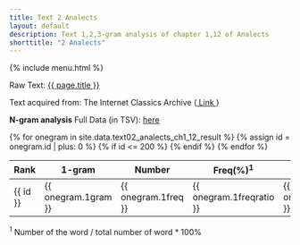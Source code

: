 ```yaml
---
title: Text 2 Analects
layout: default 
description: Text 1,2,3-gram analysis of chapter 1,12 of Analects
shorttitle: "2 Analects"
---
```


{% include menu.html %}


Raw Text: <a href="../rawtext/text02_analects_ch1_12.txt"> {{ page.title }} </a>

Text acquired from: The Internet Classics Archive (<a href="http://classics.mit.edu/Confucius/analects.html"> Link </a>)



**N-gram analysis** Full Data (in TSV): <a href="../tsv/text02_analects_ch1_12_result.tsv"> here </a>

<table>
<colgroup>
<col width="100 px" />
<col width="100 px" />
<col width="100 px" />
<col width="100 px" />

<col width="100 px" />
<col width="100 px" />
<col width="100 px" />

<col width="100 px" />
<col width="100 px" />
<col width="100 px" />

</colgroup>
<thead>
<tr class="header">
<th>Rank</th>
<th>1-gram</th>
<th>Number</th>
<th>Freq(%)<sup>1</sup></th>
<th>2-gram</th>
<th>Number</th>
<th>Freq(%)<sup>1</sup></th>
<th>3-gram</th>
<th>Number</th>
<th>Freq(%)<sup>1</sup></th>

</tr>
</thead>
<tbody>
{% for onegram in site.data.text02_analects_ch1_12_result %}
  {% assign id = onegram.id | plus: 0 %}
  {% if id <= 200 %}
  <tr>
    <td markdown="span">{{ id }}</td>
    <td markdown="span">{{ onegram.1gram }}</td>
    <td markdown="span">{{ onegram.1freq }}</td>
    <td markdown="span">{{ onegram.1freqratio }} </td>
    <td markdown="span">{{ onegram.2gram }}</td>
    <td markdown="span">{{ onegram.2freq }}</td>
    <td markdown="span">{{ onegram.2freqratio }} </td>
    <td markdown="span">{{ onegram.3gram }}</td>
    <td markdown="span">{{ onegram.3freq }}</td>
    <td markdown="span">{{ onegram.3freqratio }} </td>
  </tr>
  {% endif %}
{% endfor %}
</tbody>
</table>
<sup>1</sup> Number of the word / total number of word * 100%
